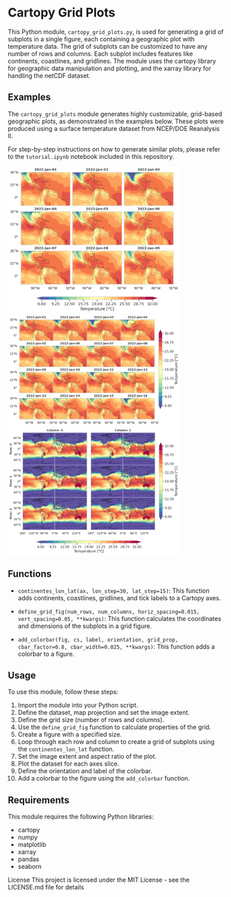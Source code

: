 # Cartopy Grid Plots

This Python module, `cartopy_grid_plots.py`, is used for generating a grid of subplots in a single figure, each containing a geographic plot with temperature data. The grid of subplots can be customized to have any number of rows and columns. Each subplot includes features like continents, coastlines, and gridlines. The module uses the cartopy library for geographic data manipulation and plotting, and the xarray library for handling the netCDF dataset.

## Examples

The `cartopy_grid_plots` module generates highly customizable, grid-based geographic plots, as demonstrated in the examples below. These plots were produced using a surface temperature dataset from NCEP/DOE Reanalysis II. 

For step-by-step instructions on how to generate similar plots, please refer to the `tutorial.ipynb` notebook included in this repository.

<img src="figures/example_1.png" alt="Example 1: 3x3 grid, regional temperature, horizontal colorbar" width="400"/>

<img src="figures/example_2.png" alt="Example 2: 4x4 grid, regional temperature, vertical colorbar" width="400"/>

<img src="figures/example_0.png" alt="Example 3: 2x3 grid, Global temperature, two colorbars" width="400"/>


## Functions
* `continentes_lon_lat(ax, lon_step=30, lat_step=15)`: This function adds continents, coastlines, gridlines, and tick labels to a Cartopy axes.

* `define_grid_fig(num_rows, num_columns, horiz_spacing=0.015, vert_spacing=0.05, **kwargs)`: This function calculates the coordinates and dimensions of the subplots in a grid figure.

* `add_colorbar(fig, cs, label, orientation, grid_prop, cbar_factor=0.8, cbar_width=0.025, **kwargs)`: This function adds a colorbar to a figure.

## Usage
To use this module, follow these steps:

1. Import the module into your Python script.
2. Define the dataset, map projection and set the image extent.
3. Define the grid size (number of rows and columns).
4. Use the `define_grid_fig` function to calculate properties of the grid.
5. Create a figure with a specified size.
6. Loop through each row and column to create a grid of subplots using the `continentes_lon_lat` function.
7. Set the image extent and aspect ratio of the plot.
8. Plot the dataset for each axes slice.
9. Define the orientation and label of the colorbar.
10. Add a colorbar to the figure using the `add_colorbar` function.

## Requirements
This module requires the following Python libraries:

* cartopy
* numpy
* matplotlib
* xarray
* pandas
* seaborn


License
This project is licensed under the MIT License - see the LICENSE.md file for details